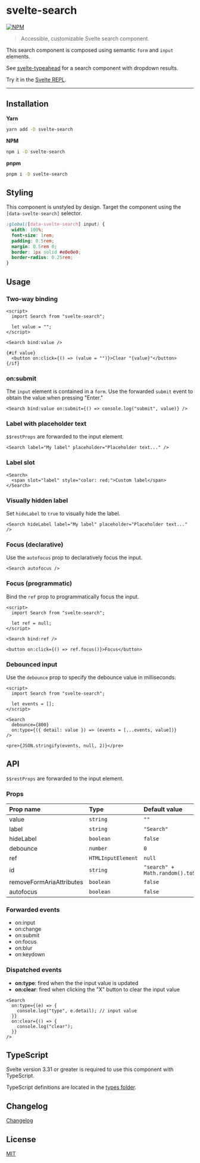 # svelte-search

[![NPM][npm]][npm-url]

> Accessible, customizable Svelte search component.

<!-- REPO_URL -->

This search component is composed using semantic `form` and `input` elements.

See [svelte-typeahead](https://github.com/metonym/svelte-typeahead) for a search component with dropdown results.

Try it in the [Svelte REPL](https://svelte.dev/repl/5e14a2cff1b9488fa4ffbff980c1f21d).

---

<!-- TOC -->

## Installation

**Yarn**

```bash
yarn add -D svelte-search
```

**NPM**

```bash
npm i -D svelte-search
```

**pnpm**

```bash
pnpm i -D svelte-search
```

## Styling

This component is unstyled by design. Target the component using the `[data-svelte-search]` selector.

```css
:global([data-svelte-search] input) {
  width: 100%;
  font-size: 1rem;
  padding: 0.5rem;
  margin: 0.5rem 0;
  border: 1px solid #e0e0e0;
  border-radius: 0.25rem;
}
```

## Usage

### Two-way binding

```svelte
<script>
  import Search from "svelte-search";

  let value = "";
</script>

<Search bind:value />

{#if value}
  <button on:click={() => (value = "")}>Clear "{value}"</button>
{/if}
```

### on:submit

The `input` element is contained in a `form`. Use the forwarded `submit` event to obtain the value when pressing "Enter."

```svelte
<Search bind:value on:submit={() => console.log("submit", value)} />
```

### Label with placeholder text

`$$restProps` are forwarded to the input element.

```svelte
<Search label="My label" placeholder="Placeholder text..." />
```

### Label slot

```svelte
<Search>
  <span slot="label" style="color: red;">Custom label</span>
</Search>
```

### Visually hidden label

Set `hideLabel` to `true` to visually hide the label.

```svelte
<Search hideLabel label="My label" placeholder="Placeholder text..." />
```

### Focus (declarative)

Use the `autofocus` prop to declaratively focus the input.

```svelte no-eval
<Search autofocus />
```

### Focus (programmatic)

Bind the `ref` prop to programmatically focus the input.

```svelte
<script>
  import Search from "svelte-search";

  let ref = null;
</script>

<Search bind:ref />

<button on:click={() => ref.focus()}>Focus</button>
```

### Debounced input

Use the `debounce` prop to specify the debounce value in milliseconds.

```svelte
<script>
  import Search from "svelte-search";

  let events = [];
</script>

<Search
  debounce={800}
  on:type={({ detail: value }) => (events = [...events, value])}
/>

<pre>{JSON.stringify(events, null, 2)}</pre>
```

## API

`$$restProps` are forwarded to the input element.

### Props

| Prop name                | Type               | Default value                           |
| :----------------------- | :----------------- | :-------------------------------------- |
| value                    | `string`           | `""`                                    |
| label                    | `string`           | `"Search"`                              |
| hideLabel                | `boolean`          | `false`                                 |
| debounce                 | `number`           | `0`                                     |
| ref                      | `HTMLInputElement` | `null`                                  |
| id                       | `string`           | `"search" + Math.random().toString(36)` |
| removeFormAriaAttributes | `boolean`          | `false`                                 |
| autofocus                | `boolean`          | `false`                                 |

### Forwarded events

- on:input
- on:change
- on:submit
- on:focus
- on:blur
- on:keydown

### Dispatched events

- **on:type**: fired when the the input value is updated
- **on:clear**: fired when clicking the "X" button to clear the input value

```svelte
<Search
  on:type={(e) => {
    console.log("type", e.detail); // input value
  }}
  on:clear={() => {
    console.log("clear");
  }}
/>
```

## TypeScript

Svelte version 3.31 or greater is required to use this component with TypeScript.

TypeScript definitions are located in the [types folder](./types).

## Changelog

[Changelog](CHANGELOG.md)

## License

[MIT](LICENSE)

[npm]: https://img.shields.io/npm/v/svelte-search.svg?color=%23ff3e00&style=for-the-badge
[npm-url]: https://npmjs.com/package/svelte-search
